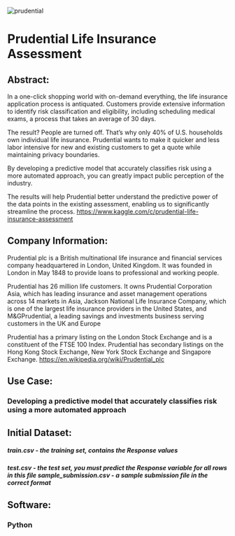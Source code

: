 ![prudential](https://user-images.githubusercontent.com/19572673/62430711-14dcd800-b6ee-11e9-9fb6-37f4715be0ee.png)
# Prudential Life Insurance Assessment

## Abstract:
In a one-click shopping world with on-demand everything, the life insurance application process is antiquated. Customers provide extensive information to identify risk classification and eligibility, including scheduling medical exams, a process that takes an average of 30 days.

The result? People are turned off. That’s why only 40% of U.S. households own individual life insurance. Prudential wants to make it quicker and less labor intensive for new and existing customers to get a quote while maintaining privacy boundaries.

By developing a predictive model that accurately classifies risk using a more automated approach, you can greatly impact public perception of the industry.

The results will help Prudential better understand the predictive power of the data points in the existing assessment, enabling us to significantly streamline the process. https://www.kaggle.com/c/prudential-life-insurance-assessment

## Company Information:
Prudential plc is a British multinational life insurance and financial services company headquartered in London, United Kingdom. It was founded in London in May 1848 to provide loans to professional and working people.

Prudential has 26 million life customers. It owns Prudential Corporation Asia, which has leading insurance and asset management operations across 14 markets in Asia, Jackson National Life Insurance Company, which is one of the largest life insurance providers in the United States, and M&GPrudential, a leading savings and investments business serving customers in the UK and Europe 

Prudential has a primary listing on the London Stock Exchange and is a constituent of the FTSE 100 Index. Prudential has secondary listings on the Hong Kong Stock Exchange, New York Stock Exchange and Singapore Exchange. https://en.wikipedia.org/wiki/Prudential_plc

###
## Use Case:
### Developing a predictive model that accurately classifies risk using a more automated approach
## Initial Dataset:
##### train.csv - the training set, contains the Response values
##### test.csv - the test set, you must predict the Response variable for all rows in this file sample_submission.csv - a sample submission file in the correct format
## Software:
### Python
